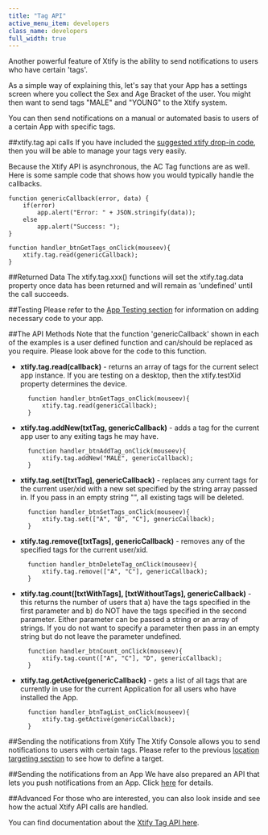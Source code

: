 ```yaml
---
title: "Tag API"
active_menu_item: developers
class_name: developers
full_width: true
---
```


Another powerful feature of Xtify is the ability to send notifications to users who have certain 'tags'. 

As a simple way of explaining this, let's say that your App has a settings screen where you collect the Sex and Age Bracket of the user. You might then want to send tags "MALE" and "YOUNG" to the Xtify system. 

You can then send notifications on a manual or automated basis to users of a certain App with specific tags.

##xtify.tag api calls
If you have included the [suggested xtify drop-in code](/developers/documentation/ac-mobile-build-phonegap/ac-mobile-build/ac-build-plugins/xtify-push-notifications/your-app/), then you will be able to manage your tags very easily. 

Because the Xtify API is asynchronous, the AC Tag functions are as well. Here is some sample code that shows how you would typically handle the callbacks.

	function genericCallback(error, data) {
	    if(error)
	        app.alert("Error: " + JSON.stringify(data));
	    else 
	        app.alert("Success: ");
	}

	function handler_btnGetTags_onClick(mouseev){
	    xtify.tag.read(genericCallback);
	}


##Returned Data
The xtify.tag.xxx() functions will set the xtify.tag.data property once data has been returned and will remain as 'undefined' until the call succeeds. 

##Testing
Please refer to the [App Testing section](/developers/documentation/ac-mobile-build-phonegap/ac-mobile-build/ac-build-plugins/xtify-push-notifications/your-app/xtify-app-testing/) for information on adding necessary code to your app.

##The API Methods
Note that the function 'genericCallback' shown in each of the examples is a user defined function and can/should be replaced as you require. Please look above for the code to this function.

- **xtify.tag.read(callback)** - returns an array of tags for the current select app instance. If you are testing on a desktop, then the xtify.testXid property determines the device.

		function handler_btnGetTags_onClick(mouseev){
		    xtify.tag.read(genericCallback);
		}

- **xtify.tag.addNew(txtTag, genericCallback)** - adds a tag for the current app user to any exiting tags he may have.

		function handler_btnAddTag_onClick(mouseev){
		    xtify.tag.addNew("MALE", genericCallback);	   
		}

- **xtify.tag.set([txtTag], genericCallback)** - replaces any current tags for the current user/xid with a new set specified by the string array passed in. If you pass in an empty string "", all existing tags will be deleted.

		function handler_btnSetTags_onClick(mouseev){
			xtify.tag.set(["A", "B", "C"], genericCallback);   
		}

- **xtify.tag.remove([txtTags], genericCallback)** - removes any of the specified tags for the current user/xid.

		function handler_btnDeleteTag_onClick(mouseev){
			xtify.tag.remove(["A", "C"], genericCallback);   
		}

- **xtify.tag.count([txtWithTags], [txtWithoutTags], genericCallback)** - this returns the number of users that a) have the tags specified in the first parameter and b) do NOT have the tags specified in the second parameter. Either parameter can be passed a string or an array of strings. If you do not want to specify a parameter then pass in an empty string but do not leave the parameter undefined.

		function handler_btnCount_onClick(mouseev){
			xtify.tag.count(["A", "C"], "D", genericCallback); 
		}

- **xtify.tag.getActive(genericCallback)** - gets a list of all tags that are currently in use for the current Application for all users who have installed the App.

		function handler_btnTagList_onClick(mouseev){
		    xtify.tag.getActive(genericCallback);   
		}	

##Sending the notifications from Xtify
The Xtify Console allows you to send notifications to users with certain tags. Please refer to the previous [location targeting section](/developers/documentation/ac-mobile-build-phonegap/ac-mobile-build/ac-build-plugins/xtify-push-notifications/your-app/xtify-geo-notifications/) to see how to define a target.

##Sending the notifications from an App
We have also prepared an API that lets you push notifications from an App. Click [here](/developers/documentation/ac-mobile-build-phonegap/ac-mobile-build/ac-build-plugins/xtify-push-notifications/apis/xtify-notification-api) for details.


##Advanced
For those who are interested, you can also look inside and see how the actual Xtify API calls are handled.

You can find documentation about the [Xtify Tag API here](http://developer.xtify.com/display/APIs/Tag+API+2.0+%28Latest%29).






